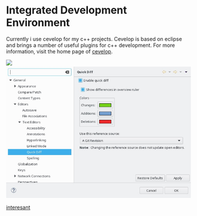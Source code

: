 # Integrated Development Environment

Currently i use cevelop for my c++ projects. Cevelop is based on eclipse and brings a number of useful plugins for c++ development. For more information, visit the home page of [cevelop][].

![]([wp-QuickDiff][]?raw=true)
![](https://github.com/ho11owman/how-to-and-practical-experience/blob/master/eclipse/window-preferences-QuickDiff.jpg)

[interesant][]

[cevelop]: https://www.cevelop.com/
[wp-QuickDiff]: https://github.com/ho11owman/how-to-and-practical-experience/blob/master/eclipse/window-preferences-QuickDiff.jpg
[interesant]: https://sourceforge.net/p/placeholder/wiki/markdown_syntax/

